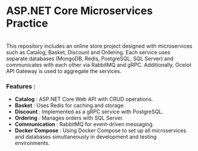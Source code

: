  <h1 >  ASP.NET Core Microservices Practice </h1>


<br/>
This repository includes an online store project designed with microservices such as Catalog, 
Basket, Discount and Ordering. Each service uses separate databases (MongoDB, Redis, PostgreSQL, 
SQL Server) and communicates with each other via RabbitMQ and gRPC. Additionally, Ocelot API Gateway is used to aggregate the services.


### Features :
- **Catalog** : ASP.NET Core Web API with CRUD operations.
- **Basket** : Uses Redis for caching and storage.
- **Discount** :  Implemented as a gRPC service with PostgreSQL.
- **Ordering** : Manages orders with SQL Server.
- **Communication** : RabbitMQ for event-driven messaging.
- **Docker Compose** : Using Docker Compose to set up all microservices and databases simultaneously in development and testing environments.


